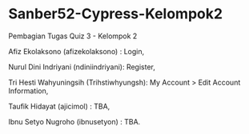 # Sanber52-Cypress-Kelompok2

Pembagian Tugas Quiz 3 - Kelompok 2 


Afiz Ekolaksono (afizekolaksono) : Login,

Nurul Dini Indriyani (ndiniindriyani): Register,

Tri Hesti Wahyuningsih (Trihstiwhyungsh): My Account > Edit Account Information,

Taufik Hidayat (ajicimol) : TBA,

Ibnu Setyo Nugroho (ibnusetyon) : TBA.